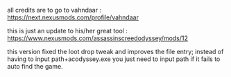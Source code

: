 all credits are to go to vahndaar : https://next.nexusmods.com/profile/vahndaar

this is just an update to his/her great tool : https://www.nexusmods.com/assassinscreedodyssey/mods/12

this version fixed the loot drop tweak and improves the file entry; instead of having to input path+acodyssey.exe you just need to input path if it fails to auto find the game.
